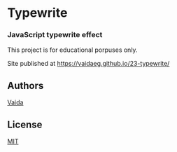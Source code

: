 # Typewrite

### JavaScript typewrite effect

This project is for educational porpuses only.

Site published at https://vaidaeg.github.io/23-typewrite/

## Authors
[Vaida](https://github.com/VaidaEG)

## License
[MIT](https://choosealicense.com/licenses/mit/)